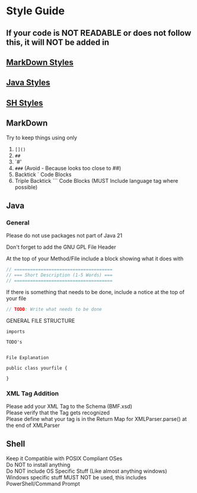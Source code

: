 # Style Guide
  
## If your code is NOT READABLE or does not follow this, it will NOT be added in 
  
## [MarkDown Styles](#markdown)
## [Java Styles](#java)
## [SH Styles](#shell)
  
## MarkDown 
Try to keep things using only
1. `[]()`
2. `##`
3. `#'
4. `###` (Avoid - Because looks too close to ##)
5. Backtick ` Code Blocks
6. Triple Backtick ``` Code Blocks (MUST Include language tag where possible)

## Java
  
### General
  
Please do not use packages not part of Java 21  
  
Don't forget to add the GNU GPL File Header  
  
At the top of your Method/File include a block showing what it does with
```java
// =====================================
// === Short Description (1-5 Words) ===
// =====================================
```
  
If there is something that needs to be done, include a notice at the top of your file
```java
// TODO: Write what needs to be done
```
  
GENERAL FILE STRUCTURE
```
imports

TODO's


File Explanation

public class yourfile {

}
```
  
### XML Tag Addition
Please add your XML Tag to the Schema (BMF.xsd)  
Please verify that the Tag gets recognized  
Please define what your tag is in the Return Map for XMLParser.parse() at the end of XMLParser  
  
## Shell
Keep it Compatible with POSIX Compliant OSes  
Do NOT to install anything   
Do NOT include OS Specific Stuff (Like almost anything windows)  
Windows specific stuff MUST NOT be used, this includes PowerShell/Command Prompt  
